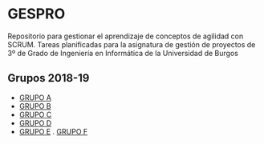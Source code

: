# GESPRO
Repositorio para gestionar el aprendizaje de conceptos de agilidad con SCRUM.
Tareas planificadas para la asignatura de gestión de proyectos de 3º de Grado de Ingeniería en Informática de la Universidad de Burgos 
## Grupos  2018-19
- [GRUPO A]()
- [GRUPO B](https://github.com/dmlls/GESPRO_TEORIA/)
- [GRUPO C](https://github.com/rhv1001/GESPRO_TEORIA)
- [GRUPO D](https://github.com/jrs1002/GESPRO_TEORIA)
- [GRUPO E](https://github.com/rorik/GESPRO_TEORIA/)
. [GRUPO F](https://github.com/lcs1001/GESPRO_TEORIA)
